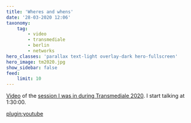 ```yaml
---
title: 'Wheres and whens'
date: '28-03-2020 12:06'
taxonomy:
    tag:
        - video
        - transmediale
        - berlin
        - networks
hero_classes: 'parallax text-light overlay-dark hero-fullscreen'
hero_image: tm2020.jpg
show_sidebar: false
feed:
    limit: 10
---
```


[Video](https://youtu.be/9mvGHa0J6MQ?t=5445) of the [session I was in during Transmediale 2020](https://2020.transmediale.de/content/exchange-1-the-wheres-and-whens-of-networks). I start talking at 1:30:00.

[plugin:youtube](https://www.youtube.com/watch?v=9mvGHa0J6MQ)


